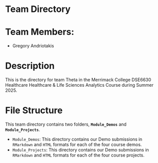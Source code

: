 # Team Directory

# Team Members:
- Gregory Andriotakis

# Description
This is the directory for team Theta in the Merrimack College DSE6630 Healthcare Healthcare & Life Sciences Analytics Course during Summer 2025. 

# File Structure
This team directory contains two folders, __`Module_Demos`__ and __`Module_Projects`__. 
- `Module_Demos`: This directory contains our Demo submissions in `RMarkdown` and `HTML` formats for each of the four course demos.
- `Module_Projects`: This directory contains our Demo submissions in `RMarkdown` and `HTML` formats for each of the four course projects.